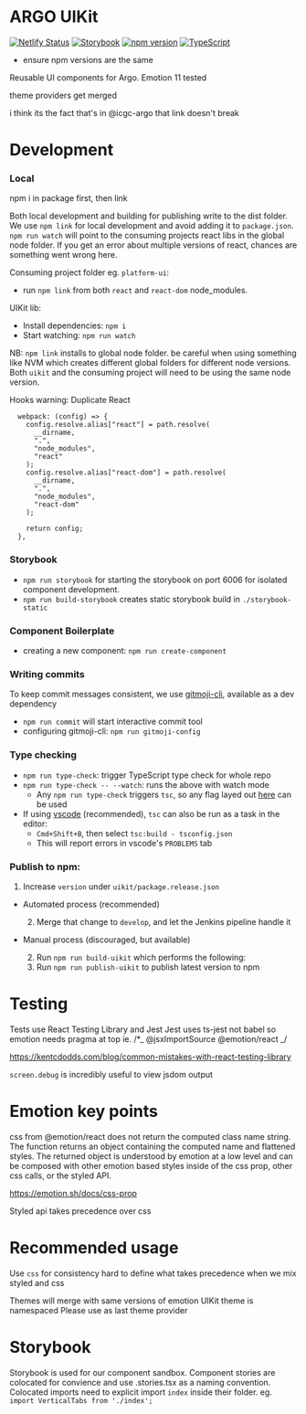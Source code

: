 # ARGO UIKit

[![Netlify Status](https://api.netlify.com/api/v1/badges/378c5fea-f016-406c-9449-f3099441b0b1/deploy-status)](https://app.netlify.com/sites/argo-ui-storybook/deploys)
[![Storybook](https://img.shields.io/badge/React-Storybook-ff69b4)](https://argo-ui-storybook.netlify.com)
[![npm version](https://badge.fury.io/js/%40icgc-argo%2Fuikit.svg)](https://badge.fury.io/js/%40icgc-argo%2Fuikit)
[![TypeScript](https://img.shields.io/badge/types-%20TypeScript-blue)](https://www.typescriptlang.org/)

- ensure npm versions are the same

Reusable UI components for Argo.
Emotion 11 tested

theme providers get merged

i think its the fact that's in @icgc-argo that link doesn't break

# Development

### Local

npm i in package first, then link

Both local development and building for publishing write to the dist folder. We use `npm link` for local development and avoid adding it to `package.json`.
`npm run watch` will point to the consuming projects react libs in the global node folder. If you get an error about multiple versions of react, chances are something went wrong here.

Consuming project folder eg. `platform-ui`:

- run `npm link` from both `react` and `react-dom` node_modules.

UIKit lib:

- Install dependencies: `npm i`
- Start watching: `npm run watch`

NB: `npm link` installs to global node folder. be careful when using something like NVM which creates different global folders for different node versions. Both `uikit` and the consuming project will need to be using the same node version.

Hooks warning: Duplicate React

```
  webpack: (config) => {
    config.resolve.alias["react"] = path.resolve(
      __dirname,
      ".",
      "node_modules",
      "react"
    );
    config.resolve.alias["react-dom"] = path.resolve(
      __dirname,
      ".",
      "node_modules",
      "react-dom"
    );

    return config;
  },
```

### Storybook

- `npm run storybook` for starting the storybook on port 6006 for isolated component development.
- `npm run build-storybook` creates static storybook build in `./storybook-static`

### Component Boilerplate

- creating a new component: `npm run create-component`

### Writing commits

To keep commit messages consistent, we use [gitmoji-cli](https://www.npmjs.com/package/gitmoji-cli), available as a dev dependency

- `npm run commit` will start interactive commit tool
- configuring gitmoji-cli: `npm run gitmoji-config`

### Type checking

- `npm run type-check`: trigger TypeScript type check for whole repo
- `npm run type-check -- --watch`: runs the above with watch mode
  - Any `npm run type-check` triggers `tsc`, so any flag layed out [here](https://www.typescriptlang.org/docs/handbook/compiler-options.html) can be used
- If using [vscode](https://code.visualstudio.com/) (recommended), `tsc` can also be run as a task in the editor:
  - `Cmd+Shift+B`, then select `tsc:build - tsconfig.json`
  - This will report errors in vscode's `PROBLEMS` tab

### Publish to npm:

1. Increase `version` under `uikit/package.release.json`

- Automated process (recommended)

  2. Merge that change to `develop`, and let the Jenkins pipeline handle it

- Manual process (discouraged, but available)

  2. Run `npm run build-uikit` which performs the following:
  3. Run `npm run publish-uikit` to publish latest version to npm

# Testing

Tests use React Testing Library and Jest
Jest uses ts-jest not babel so emotion needs pragma at top
ie. /\*_ @jsxImportSource @emotion/react _/

https://kentcdodds.com/blog/common-mistakes-with-react-testing-library

`screen.debug` is incredibly useful to view jsdom output

# Emotion key points

css from @emotion/react does not return the computed class name string. The function returns an object containing the computed name and flattened styles. The returned object is understood by emotion at a low level and can be composed with other emotion based styles inside of the css prop, other css calls, or the styled API.

https://emotion.sh/docs/css-prop

Styled api takes precedence over css

# Recommended usage

Use `css` for consistency
hard to define what takes precedence when we mix styled and css

Themes will merge with same versions of emotion
UIKit theme is namespaced
Please use as last theme provider

# Storybook

Storybook is used for our component sandbox.
Component stories are colocated for convience and use <component-name>.stories.tsx as a naming convention.
Colocated imports need to explicit import `index` inside their folder. eg. `import VerticalTabs from './index';`
